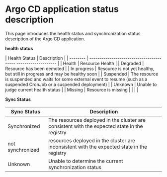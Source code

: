 # Argo CD application status description

This page introduces the health status and synchronization status description of the Argo CD application.

**health status**

| Health Status | Description |
| -------- | ----------------------------------------- -------------------- |
| Health | Resource Health |
| Degraded | Resource has been demoted |
| In progress | Resource is not yet healthy, but still in progress and may be healthy soon |
| Suspended | The resource is suspended and waits for some external event to resume (such as a suspended CronJob or a suspended deployment) |
| Unknown | Unable to judge current health status |
| Missing | Resource is missing |
| | |

**Sync Status**

| Sync Status | Description |
| -------- | ----------------------------------------- |
| Synchronized | The resources deployed in the cluster are consistent with the expected state in the registry |
| not synchronized | resources deployed in the cluster are inconsistent with the expected state in the registry |
| Unknown | Unable to determine the current synchronization status |